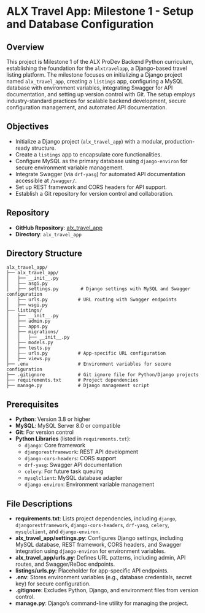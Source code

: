 # ALX Travel App: Milestone 1 - Setup and Database Configuration

## Overview

This project is Milestone 1 of the ALX ProDev Backend Python curriculum, establishing the foundation for the `alxtravelapp`, a Django-based travel listing platform. The milestone focuses on initializing a Django project named `alx_travel_app`, creating a `listings` app, configuring a MySQL database with environment variables, integrating Swagger for API documentation, and setting up version control with Git. The setup employs industry-standard practices for scalable backend development, secure configuration management, and automated API documentation.

## Objectives

- Initialize a Django project (`alx_travel_app`) with a modular, production-ready structure.
- Create a `listings` app to encapsulate core functionalities.
- Configure MySQL as the primary database using `django-environ` for secure environment variable management.
- Integrate Swagger (via `drf-yasg`) for automated API documentation accessible at `/swagger/`.
- Set up REST framework and CORS headers for API support.
- Establish a Git repository for version control and collaboration.

## Repository

- **GitHub Repository**: [alx_travel_app](https://github.com/BunnyeNyash/alx_travel_app.git)
- **Directory**: `alx_travel_app`

## Directory Structure

```
alx_travel_app/
├── alx_travel_app/
│   ├── __init__.py
│   ├── asgi.py
│   ├── settings.py        # Django settings with MySQL and Swagger configuration
│   ├── urls.py           # URL routing with Swagger endpoints
│   ├── wsgi.py
├── listings/
│   ├── __init__.py
│   ├── admin.py
│   ├── apps.py
│   ├── migrations/
│   │   ├── __init__.py
│   ├── models.py
│   ├── tests.py
│   ├── urls.py           # App-specific URL configuration
│   ├── views.py
├── .env                  # Environment variables for secure configuration
├── .gitignore            # Git ignore file for Python/Django projects
├── requirements.txt      # Project dependencies
├── manage.py             # Django management script
```

## Prerequisites

- **Python**: Version 3.8 or higher
- **MySQL**: MySQL Server 8.0 or compatible
- **Git**: For version control
- **Python Libraries** (listed in `requirements.txt`):
  - `django`: Core framework
  - `djangorestframework`: REST API development
  - `django-cors-headers`: CORS support
  - `drf-yasg`: Swagger API documentation
  - `celery`: For future task queuing
  - `mysqlclient`: MySQL database adapter
  - `django-environ`: Environment variable management

## File Descriptions

- **requirements.txt**: Lists project dependencies, including `django`, `djangorestframework`, `django-cors-headers`, `drf-yasg`, `celery`, `mysqlclient`, and `django-environ`.
- **alx_travel_app/settings.py**: Configures Django settings, including MySQL database, REST framework, CORS headers, and Swagger integration using `django-environ` for environment variables.
- **alx_travel_app/urls.py**: Defines URL patterns, including admin, API routes, and Swagger/ReDoc endpoints.
- **listings/urls.py**: Placeholder for app-specific API endpoints.
- **.env**: Stores environment variables (e.g., database credentials, secret key) for secure configuration.
- **.gitignore**: Excludes Python, Django, and environment files from version control.
- **manage.py**: Django’s command-line utility for managing the project.
